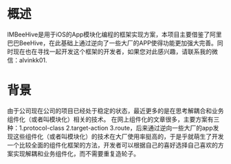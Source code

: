 # 概述
IMBeeHive是用于iOS的App模块化编程的框架实现方案，本项目主要借鉴了阿里巴巴BeeHive，在此基础上通过逆向了一些大厂的APP使得功能更加强大完善。同时现在也在寻找一起开发这个框架的开发者，如果您对此感兴趣，请联系我的微信：alvinkk01.
# 背景
由于公司现在公司的项目已经处于稳定的状态，最近更多的是在思考解耦合和业务组件化（或者叫模块化）相关的技术。 在网上组件化的文章很多，主要方案有三种：1.protocol-class 2.target-action 3.route，后来通过逆向一些大厂的app发现这些组件化（或者叫模块化）的技术在大厂使用率挺高的，于是乎就萌生了开发一个比较全面的组件化框架的方法，开发者可以根据自己的喜好选择自己喜欢的方案实现解耦和业务组件化，而不需要重复造轮子。
